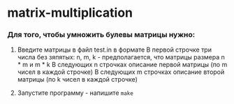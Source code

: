 # matrix-multiplication

### Для того, чтобы умножить булевы матрицы нужно:

1. Введите матрицы в файл test.in в формате
  В первой строчке три числа без зяпятых: n, m, k - предполагается, что матрицы размера n * m и m * k
  В следующих n строчках описание первой матрицы (по m чисел в каждой строчке)
  В следующих m строчках описание второй матрицы (по k чисел в каждой строчке)
 
2. Запустите программу - напишите `make` 
